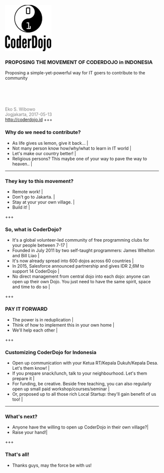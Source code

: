 <img src="https://raw.githubusercontent.com/CoderDojoIndonesia/kerjadarirumahgajidariluarnegeri/01-softlaunch-coderdojoid/coderdojo.png" alt="CoderDojo" width="30%" height="30%"/>

### PROPOSING THE MOVEMENT OF CODERDOJO in INDONESIA

Proposing a simple-yet-powerful way for IT goers to contribute to the community
<br/>
<br/>
<br/>
<br/>
<br/>
<br/>
<span style="color:gray">Eko S. Wibowo</span>
<br/>
<span style="color:gray">Jogjakarta, 2017-05-13</span>
<br/>
<span style="color:gray">http://coderdojo.id</span>
+++
### Why do we need to contribute?
- As life gives us lemon, give it back... |
- Not many person know how/why/what to learn in IT world |
- Let's make our country better! |
- Religious persons? This maybe one of your way to pave the way to heaven.. |

---
### They key to this movement?
- Remote work! |
- Don't go to Jakarta. |
- Stay at your your own village. |
- Build it! |

+++
### So, what is CoderDojo?
- It's a global volunteer-led community of free programming clubs for your people between 7-17 |
- Founded in July 2011 by two self-taught programmers: James Whelton and Bill Liao |
- It's now already spread into 600 dojos across 60 countries |
- In 2015, Salesforce announced partnership and gives IDR 2,6M to support 14 CoderDojo |
- No direct management from central dojo into each dojo: anyone can open up their own Dojo. You just need to have the same spirit, space and time to do so |

+++
### PAY IT FORWARD
- The power is in reduplication |
- Think of how to implement this in your own home |
- We'll help each other |

+++
### Customizing CoderDojo for Indonesia
- Open up communication with your Ketua RT/Kepala Dukuh/Kepala Desa. Let's them know! |
- If you prepare snack/lunch, talk to your neighbourhood. Let's them prepare it |
- For funding, be creative. Beside free teaching, you can also regularly open up small paid workshop/courses/seminar |
- Or, proposed up to all those rich Local Startup: they'll gain benefit of us too! |

---
###  What's next?
- Anyone have the willing to open up CoderDojo in their own village?|
- Raise your hand!|

+++
### That's all!
- Thanks guys, may the force be with us! 
